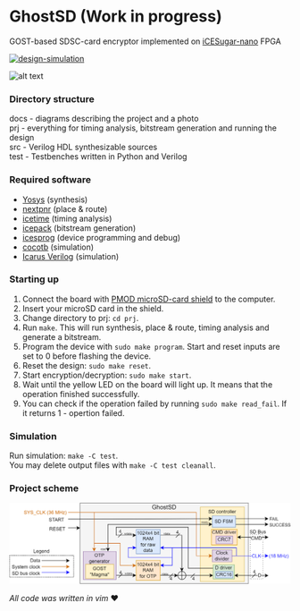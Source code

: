 # GhostSD (Work in progress)
GOST-based SDSC-card encryptor implemented on [iCESugar-nano](https://github.com/wuxx/icesugar-nano) FPGA

[![design-simulation](https://github.com/sirazenkov/GhostSD/actions/workflows/simulation.yml/badge.svg)](https://github.com/sirazenkov/GhostSD/actions/workflows/simulation.yml)

![alt text](https://github.com/sirazenkov/GhostSD/blob/master/docs/photo.jpg?raw=true)

### Directory structure
docs - diagrams describing the project and a photo \
prj - everything for timing analysis, bitstream generation and running the design \
src - Verilog HDL synthesizable sources \
test - Testbenches written in Python and Verilog

### Required software
- [Yosys](https://github.com/YosysHQ/yosys) (synthesis)
- [nextpnr](https://github.com/YosysHQ/nextpnr) (place & route)
- [icetime](https://github.com/YosysHQ/icestorm/tree/master/icetime) (timing analysis)
- [icepack](https://github.com/YosysHQ/icestorm/tree/master/icepack) (bitstream generation)
- [icesprog](https://github.com/wuxx/icesugar/tree/master/tools/src) (device programming and debug)
- [cocotb](https://github.com/cocotb/cocotb) (simulation)
- [Icarus Verilog](https://github.com/steveicarus/iverilog) (simulation)

### Starting up
1. Connect the board with [PMOD microSD-card shield](https://aliexpress.ru/item/1005002079993579.html?spm=a2g0o.store_pc_allProduct.8148356.28.66223d9caZHKJO&pdp_npi=2%40dis%21RUB%21219%2C17%20%D1%80%D1%83%D0%B1.%21219%2C17%20%D1%80%D1%83%D0%B1.%21%21%21%21%21%40211675ce16734350768246290efb9d%2112000018671910390%21sh&sku_id=12000018671910390) to the computer.
2. Insert your microSD card in the shield.
3. Change directory to prj: `cd prj`.
4. Run `make`. This will run synthesis, place & route, timing analysis and generate a bitstream.
5. Program the device with `sudo make program`. Start and reset inputs are set to 0 before flashing the device.
6. Reset the design: `sudo make reset`.
7. Start encryption/decryption: `sudo make start`.
8. Wait until the yellow LED on the board will light up. It means that the operation finished successfully.
9. You can check if the operation failed by running `sudo make read_fail`. If it returns 1 - opertion failed.

### Simulation
Run simulation: `make -C test`. \
You may delete output files with `make -C test cleanall`.

### Project scheme
![alt text](https://github.com/sirazenkov/GhostSD/blob/master/docs/GhostSD_fpga.png?raw=true)

*All code was written in vim* :heart:
